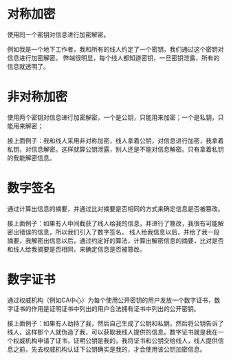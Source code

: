# 对称加密
使用同一个密钥对信息进行加密解密。

例如我是一个地下工作者，我和所有的线人约定了一个密钥，我们通过这个密钥对信息进行加密解密。
弊端很明显，每个线人都知道密钥，一旦密钥泄露，所有的信息就透明了。

# 非对称加密
使用两个密钥对信息进行加密解密，一个是公钥，只能用来加密；一个是私钥，只能用来解密；

接上面例子：我和线人采用非对称加密，线人拿着公钥，对信息进行加密，我拿着私钥，对信息解密。这样就算公钥泄露，别人还是不能对信息解密。只有拿着私钥的我能解密信息。

# 数字签名
通过计算出信息的摘要，并通过比对摘要是否相同的方式来确定信息是否被篡改。

接上面例子：如果有人中间截获了线人给我的信息，并进行了篡改，我很有可能解密出错误的信息，所以我们引入了数字签名。
线人给我信息以后，并给了我一段摘要，我解密出信息以后，通过约定好的算法，计算出解密信息的摘要，比对是否和线人给我摘要是否相同，来确定信息是否被篡改。

# 数字证书
通过权威机构（例如CA中心）为每个使用公开密钥的用户发放一个数字证书，数字证书的作用是证明证书中列出的用户合法拥有证书中列出的公开密钥。

接上面例子：如果有人劫持了我，然后自己生成了公钥和私钥，然后将公钥告诉了线人，这样那个人就伪造了我，可以获取我线人提供的信息。数字证书就是我在一个权威机构申请了证书，证明公钥是我的，我将证书和公钥交给线人，线人提供信息之前，先去权威机构认证下公钥确实是我的，才会使用该公钥加密信息。